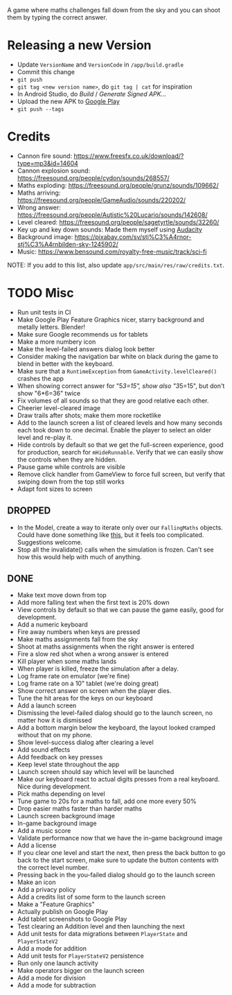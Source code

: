 A game where maths challenges fall down from the sky and you can shoot
them by typing the correct answer.

# Releasing a new Version
* Update `VersionName` and `VersionCode` in `/app/build.gradle`
* Commit this change
* `git push`
* `git tag <new version name>`, do `git tag | cat` for inspiration
* In Android Studio, do *Build* / *Generate Signed APK...*
* Upload the new APK to [Google Play](https://play.google.com/apps/publish)
* `git push --tags`

# Credits
* Cannon fire sound: <https://www.freesfx.co.uk/download/?type=mp3&id=14604>
* Cannon explosion sound: <https://freesound.org/people/cydon/sounds/268557/>
* Maths exploding: <https://freesound.org/people/grunz/sounds/109662/>
* Maths arriving: <https://freesound.org/people/GameAudio/sounds/220202/>
* Wrong answer: <https://freesound.org/people/Autistic%20Lucario/sounds/142608/>
* Level cleared: <https://freesound.org/people/sagetyrtle/sounds/32260/>
* Key up and key down sounds: Made them myself using
  [Audacity](https://www.audacityteam.org/download/)
* Background image: <https://pixabay.com/sv/stj%C3%A4rnor-stj%C3%A4rnbilden-sky-1245902/>
* Music: <https://www.bensound.com/royalty-free-music/track/sci-fi>

NOTE: If you add to this list, also update
`app/src/main/res/raw/credits.txt`.

# TODO Misc
* Run unit tests in CI
* Make Google Play Feature Graphics nicer, starry background and metally
  letters. Blender!
* Make sure Google recommends us for tablets
* Make a more numbery icon
* Make the level-failed answers dialog look better
* Consider making the navigation bar white on black during the game to
  blend in better with the keyboard.
* Make sure that a `RuntimeException` from `GameActivity.levelCleared()`
  crashes the app
* When showing correct answer for "5*3=15", show also "3*5=15", but
  don't show "6*6=36" twice
* Fix volumes of all sounds so that they are good relative each other.
* Cheerier level-cleared image
* Draw trails after shots; make them more rocketlike
* Add to the launch screen a list of cleared levels and how many seconds
  each took down to one decimal. Enable the player to select an older
  level and re-play it.
* Hide controls by default so that we get the full-screen experience,
  good for production, search for `mHideRunnable`. Verify that we can
  easily show the controls when they are hidden.
* Pause game while controls are visible
* Remove click handler from GameView to force full screen, but verify
  that swiping down from the top still works
* Adapt font sizes to screen

## DROPPED
* In the Model, create a way to iterate only over our `FallingMaths`
  objects. Could have done something like
  [this](https://codereview.stackexchange.com/a/112111/159546), but it
  feels too complicated. Suggestions welcome.
* Stop all the invalidate() calls when the simulation is frozen. Can't
  see how this would help with much of anything.

## DONE
* Make text move down from top
* Add more falling text when the first text is 20% down
* View controls by default so that we can pause the game easily, good
  for development.
* Add a numeric keyboard
* Fire away numbers when keys are pressed
* Make maths assignments fall from the sky
* Shoot at maths assignments when the right answer is entered
* Fire a slow red shot when a wrong answer is entered
* Kill player when some maths lands
* When player is killed, freeze the simulation after a delay.
* Log frame rate on emulator (we're fine)
* Log frame rate on a 10" tablet (we're doing great)
* Show correct answer on screen when the player dies.
* Tune the hit areas for the keys on our keyboard
* Add a launch screen
* Dismissing the level-failed dialog should go to the launch screen, no
  matter how it is dismissed
* Add a bottom margin below the keyboard, the layout looked cramped
  without that on my phone.
* Show level-success dialog after clearing a level
* Add sound effects
* Add feedback on key presses
* Keep level state throughout the app
* Launch screen should say which level will be launched
* Make our keyboard react to actual digits presses from a real keyboard.
  Nice during development.
* Pick maths depending on level
* Tune game to 20s for a maths to fall, add one more every 50%
* Drop easier maths faster than harder maths
* Launch screen background image
* In-game background image
* Add a music score
* Validate performance now that we have the in-game background image
* Add a license
* If you clear one level and start the next, then press the back button
  to go back to the start screen, make sure to update the button
  contents with the correct level number.
* Pressing back in the you-failed dialog should go to the launch screen
* Make an icon
* Add a privacy policy
* Add a credits list of some form to the launch screen
* Make a "Feature Graphics"
* Actually publish on Google Play
* Add tablet screenshots to Google Play
* Test clearing an Addition level and then launching the next
* Add unit tests for data migrations between `PlayerState` and `PlayerStateV2`
* Add a mode for addition
* Add unit tests for `PlayerStateV2` persistence
* Run only one launch activity
* Make operators bigger on the launch screen
* Add a mode for division
* Add a mode for subtraction
